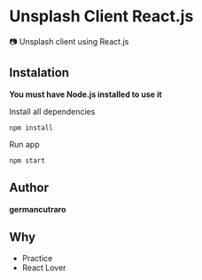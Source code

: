# Unsplash Client React.js

📷 Unsplash client using React.js

## Instalation

**You must have Node.js installed to use it**

Install all dependencies

```
npm install
```

Run app

```
npm start
```

## Author

**germancutraro**

## Why

* Practice
* React Lover
